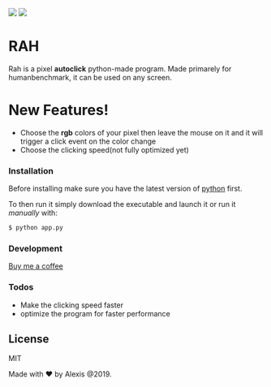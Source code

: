 [![](https://img.shields.io/badge/version-1.0-green)]()
[![](https://img.shields.io/badge/build-stable-orange)]()

# RAH

Rah is a pixel **autoclick** python-made program. Made primarely for humanbenchmark, it can be used on any screen.

[](https://imgur.com/a/QhRQNuP)

# New Features!

  - Choose the **rgb** colors of your pixel then leave the mouse on it and it will trigger a click event on the color change
  - Choose the clicking speed(not fully optimized yet)

### Installation
Before installing make sure you have the latest version of [python](https://www.python.org/downloads/) first.

To then run it simply download the executable and launch it or run it *manually* with:

```sh
$ python app.py
```


### Development

[Buy me a coffee](https://www.buymeacoffee.com/)

### Todos

 - Make the clicking speed faster
 - optimize the program for faster performance

License
----

MIT

Made with ❤️ by Alexis @2019.
